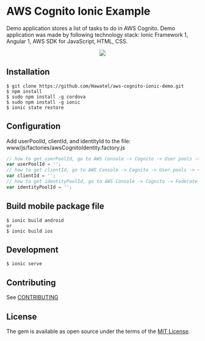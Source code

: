 # AWS Cognito Ionic Example

Demo application stores a list of tasks to do in AWS Cognito. Demo application was made by following technology stack: Ionic Framework 1, Angular 1, AWS SDK for JavaScript, HTML, CSS.

<p align="center">
<img src="https://s3-eu-west-1.amazonaws.com/hawatel-github/aws-cognito-ionic-demo/aws-cognito-ionic-banner.png">
</p>

## Installation
```
$ git clone https://github.com/Hawatel/aws-cognito-ionic-demo.git
$ npm install
$ sudo npm install -g cordova
$ sudo npm install -g ionic
$ ionic state restore
```

## Configuration
Add userPoolId, clientId, and identityId to the file: www/js/factories/awsCognitoIdentity.factory.js
```javascript
// how to get userPoolId, go to AWS Console -> Cognito -> User pools -> <select_user_pool> -> Pool details -> Pool Id
var userPoolId = '';
// how to get clientId, go to AWS Console -> Cognito -> User pools -> <select_user_pool> -> Apps -> App client id
var clientId = '';
// how to get identityPoolId, go to AWS Console -> Cognito -> Federate Identities > <select_federate_identity> -> Edit -> Identity pool ID
var identityPoolId = '';
```

## Build mobile package file
```
$ ionic build android
or
$ ionic build ios
```

## Development
```
$ ionic serve
```

## Contributing

See [CONTRIBUTING](CONTRIBUTING.md)


## License

The gem is available as open source under the terms of the [MIT License](http://opensource.org/licenses/MIT).
